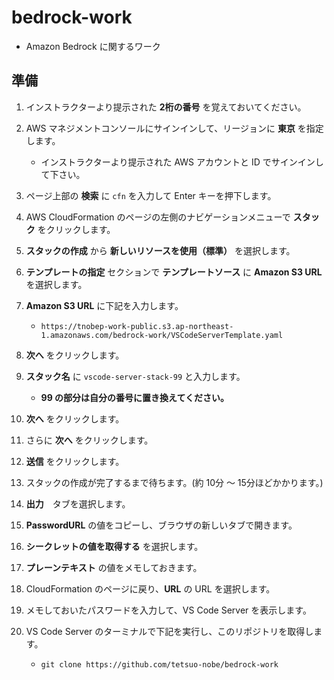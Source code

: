 # bedrock-work

* Amazon Bedrock に関するワーク

## 準備

1. インストラクターより提示された **2桁の番号** を覚えておいてください。

1. AWS マネジメントコンソールにサインインして、リージョンに **東京** を指定します。
    - インストラクターより提示された AWS アカウントと ID でサインインして下さい。

1. ページ上部の **検索** に `cfn` を入力して Enter キーを押下します。

1. AWS CloudFormation のページの左側のナビゲーションメニューで **スタック** をクリックします。

1. **スタックの作成** から **新しいリソースを使用（標準）** を選択します。

1. **テンプレートの指定** セクションで **テンプレートソース** に **Amazon S3 URL** を選択します。

1. **Amazon S3 URL** に下記を入力します。
    - `https://tnobep-work-public.s3.ap-northeast-1.amazonaws.com/bedrock-work/VSCodeServerTemplate.yaml`

1. **次へ** をクリックします。

1. **スタック名** に `vscode-server-stack-99` と入力します。
    - **99 の部分は自分の番号に置き換えてください。**

1. **次へ** をクリックします。

1. さらに **次へ** をクリックします。

1. **送信** をクリックします。

1. スタックの作成が完了するまで待ちます。(約 10分 ～ 15分ほどかかります。)

1. **出力**　タブを選択します。

1. **PasswordURL** の値をコピーし、ブラウザの新しいタブで開きます。

1. **シークレットの値を取得する** を選択します。

1. **プレーンテキスト** の値をメモしておきます。

1. CloudFormation のページに戻り、**URL** の URL を選択します。

1. メモしておいたパスワードを入力して、VS Code Server を表示します。

1. VS Code Server のターミナルで下記を実行し、このリポジトリを取得します。
    - ```
      git clone https://github.com/tetsuo-nobe/bedrock-work
      ```


      

